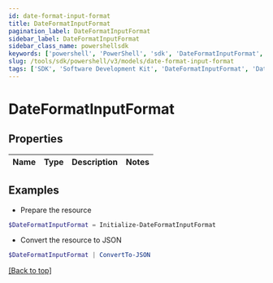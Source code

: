 ```yaml
---
id: date-format-input-format
title: DateFormatInputFormat
pagination_label: DateFormatInputFormat
sidebar_label: DateFormatInputFormat
sidebar_class_name: powershellsdk
keywords: ['powershell', 'PowerShell', 'sdk', 'DateFormatInputFormat', 'DateFormatInputFormat'] 
slug: /tools/sdk/powershell/v3/models/date-format-input-format
tags: ['SDK', 'Software Development Kit', 'DateFormatInputFormat', 'DateFormatInputFormat']
---
```



# DateFormatInputFormat

## Properties

Name | Type | Description | Notes
------------ | ------------- | ------------- | -------------

## Examples

- Prepare the resource
```powershell
$DateFormatInputFormat = Initialize-DateFormatInputFormat 
```

- Convert the resource to JSON
```powershell
$DateFormatInputFormat | ConvertTo-JSON
```


[[Back to top]](#) 

